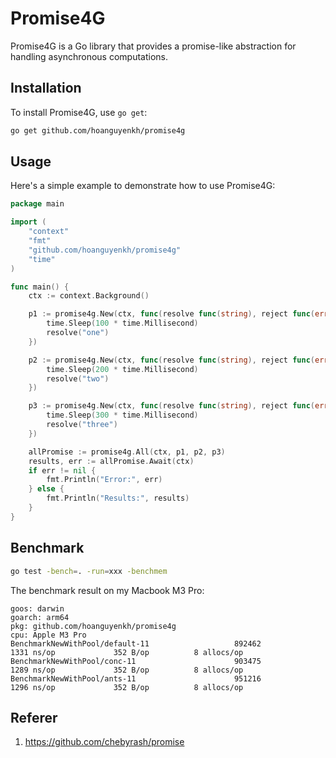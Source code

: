 # Promise4G

Promise4G is a Go library that provides a promise-like abstraction for handling asynchronous computations.

## Installation

To install Promise4G, use `go get`:

```sh
go get github.com/hoanguyenkh/promise4g
```

## Usage

Here's a simple example to demonstrate how to use Promise4G:
```go
package main

import (
	"context"
	"fmt"
	"github.com/hoanguyenkh/promise4g"
	"time"
)

func main() {
	ctx := context.Background()

	p1 := promise4g.New(ctx, func(resolve func(string), reject func(error)) {
		time.Sleep(100 * time.Millisecond)
		resolve("one")
	})

	p2 := promise4g.New(ctx, func(resolve func(string), reject func(error)) {
		time.Sleep(200 * time.Millisecond)
		resolve("two")
	})

	p3 := promise4g.New(ctx, func(resolve func(string), reject func(error)) {
		time.Sleep(300 * time.Millisecond)
		resolve("three")
	})

	allPromise := promise4g.All(ctx, p1, p2, p3)
	results, err := allPromise.Await(ctx)
	if err != nil {
		fmt.Println("Error:", err)
	} else {
		fmt.Println("Results:", results)
	}
}

```

## Benchmark

```sh
go test -bench=. -run=xxx -benchmem
```

The benchmark result on my Macbook M3 Pro:

    goos: darwin
    goarch: arm64
    pkg: github.com/hoanguyenkh/promise4g
    cpu: Apple M3 Pro
    BenchmarkNewWithPool/default-11                   892462              1331 ns/op             352 B/op          8 allocs/op
    BenchmarkNewWithPool/conc-11                      903475              1289 ns/op             352 B/op          8 allocs/op
    BenchmarkNewWithPool/ants-11                      951216              1296 ns/op             352 B/op          8 allocs/op


## Referer
 1) https://github.com/chebyrash/promise